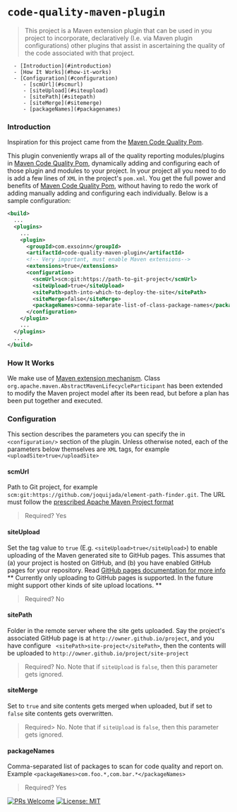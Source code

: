 # `code-quality-maven-plugin`
> This project is a Maven extension plugin that can be used in you project to incorporate, declaratively (I.e. via Maven plugin configurations) other plugins that assist in ascertaining the quality of the code associated with that project.

<!-- MDTOC maxdepth:6 firsth1:1 numbering:0 flatten:0 bullets:1 updateOnSave:1 -->

      - [Introduction](#introduction)   
      - [How It Works](#how-it-works)   
      - [Configuration](#configuration)   
         - [scmUrl](#scmurl)   
         - [siteUpload](#siteupload)   
         - [sitePath](#sitepath)   
         - [siteMerge](#sitemerge)   
         - [packageNames](#packagenames)   

<!-- /MDTOC -->


### Introduction
Inspiration for this project came from the [Maven Code Quality Pom](https://github.com/gregswindle/maven-code-quality-pom).

This plugin conveniently wraps all of the quality reporting modules/plugins in [Maven Code Quality Pom](https://github.com/gregswindle/maven-code-quality-pom), dynamically adding and configuring each of those plugin and modules to your project. In your project all you need to do is add a few lines of  `XML` in the project's `pom.xml`. You get the full power and benefits of [Maven Code Quality Pom](https://github.com/gregswindle/maven-code-quality-pom), without having to redo the work of adding manually adding and configuring each individually. Below is a sample configuration:

```xml
<build>
  ...
  <plugins>
    ...
    <plugin>
      <groupId>com.exsoinn</groupId>
      <artifactId>code-quality-maven-plugin</artifactId>
      <!-- Very important, must enable Maven extensions-->
      <extensions>true</extensions>
      <configuration>
        <scmUrl>scm:git:https://path-to-git-project</scmUrl>
        <siteUpload>true</siteUpload>
        <sitePath>path-into-which-to-deploy-the-site</sitePath>
        <siteMerge>false</siteMerge>
        <packageNames>comma-separate-list-of-class-package-names</packageNames>
      </configuration>
    </plugin>
    ...
  </plugins>
  ...
</build>
```

### How It Works
We make use of [Maven extension mechanism](https://maven.apache.org/examples/maven-3-lifecycle-extensions.html). Class `org.apache.maven.AbstractMavenLifecycleParticipant` has been extended to modify the Maven project model after its been read, but before a plan has been put together and executed.

### Configuration
This section describes the parameters you can specify the in `<configuration/>` section of the plugin. Unless otherwise noted, each of the parameters below themselves are `XML` tags, for example `<uploadSite>true</uploadSite>`
#### scmUrl
Path to Git project, for example `scm:git:https://github.com/joquijada/element-path-finder.git`. The URL must follow the [prescribed Apache Maven Project format](https://maven.apache.org/scm/scm-url-format.html)
> Required? Yes

#### siteUpload
Set the tag value to `true` (E.g. `<siteUpload>true</siteUpload>`) to enable uploading of the Maven generated site to GitHub pages. This assumes that (a) your project is hosted on GitHub, and (b) you have enabled GitHub pages for your repository. Read [GitHub pages documentation for more info](https://help.github.com/en/articles/configuring-a-publishing-source-for-github-pages)
** Currently only uploading to GitHub pages is supported. In the future might support other kinds of site upload locations. **

> Required? No


#### sitePath
Folder in the remote server where the site gets uploaded. Say the project's associated GitHub page is at `http://owner.github.io/project`, and you have configure ` <sitePath>site-project</sitePath>`, then the contents will be uploaded to `http://owner.github.io/project/site-project`

> Required? No. Note that if `siteUpload` is `false`, then this parameter gets ignored.

#### siteMerge
Set to `true` and site contents gets merged when uploaded, but if set to `false` site contents gets overwritten.

> Required> No. Note that if `siteUpload` is `false`, then this parameter gets ignored.


#### packageNames
Comma-separated list of packages to scan for code quality and report on. Example `<packageNames>com.foo.*,com.bar.*</packageNames>`

> Required? Yes



[![PRs Welcome](https://img.shields.io/badge/PRs-welcome-brightgreen.svg?style=flat-square)](http://makeapullrequest.com)
[![License: MIT](https://img.shields.io/badge/License-MIT-yellow.svg)](https://opensource.org/licenses/MIT)
